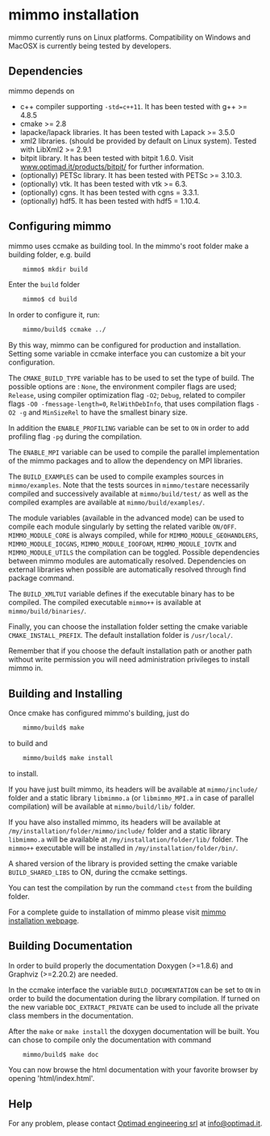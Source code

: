 # mimmo installation

mimmo currently runs on Linux platforms. Compatibility on Windows and MacOSX is currently being tested by developers.

## Dependencies
mimmo depends on
* c++ compiler supporting `-std=c++11`. It has been tested with g++ >= 4.8.5
* cmake >= 2.8
* lapacke/lapack libraries. It has been tested with Lapack >= 3.5.0
* xml2 libraries. (should be provided by default on Linux system). Tested with LibXml2 >= 2.9.1
* bitpit library. It has been tested with bitpit 1.6.0. Visit www.optimad.it/products/bitpit/ for further information.
* (optionally) PETSc library. It has been tested with PETSc >= 3.10.3.
* (optionally) vtk. It has been tested with vtk >= 6.3.
* (optionally) cgns. It has been tested with cgns = 3.3.1.
* (optionally) hdf5. It has been tested with hdf5 = 1.10.4.

<!--- * (optionally) MPI implementation. It has been tested with OpenMPI >= 4.0.0. -->


## Configuring mimmo
mimmo uses ccmake as building tool.
In the mimmo's root folder make a building folder, e.g. build
```bash
    mimmo$ mkdir build
```
Enter the `build` folder
```bash
    mimmo$ cd build
```
 In order to configure it, run:
```bash
    mimmo/build$ ccmake ../
```

 By this way, mimmo can be configured for production and installation.
Setting some variable in ccmake interface you can customize a bit your configuration.

The `CMAKE_BUILD_TYPE` variable has to be used to set the type of build. The possible options are : `None`, the environment compiler flags are used; `Release`, using compiler optimization flag `-O2`; `Debug`, related to compiler flags `-O0 -fmessage-length=0`, `RelWithDebInfo`, that uses compilation flags `-O2 -g` and `MinSizeRel` to have the smallest binary size.

In addition the `ENABLE_PROFILING` variable can be set to `ON` in order to add profiling flag `-pg` during the compilation.

The `ENABLE_MPI` variable can be used to compile the parallel implementation of the mimmo packages and to allow the dependency on MPI libraries.

The `BUILD_EXAMPLES` can be used to compile examples sources in `mimmo/examples`. Note that the tests sources in `mimmo/test`are necessarily compiled and successively available at `mimmo/build/test/` as well as the compiled examples are available at `mimmo/build/examples/`.

The module variables (available in the advanced mode) can be used to compile each module singularly by setting the related varible `ON/OFF`. `MIMMO_MODULE_CORE` is always compiled, while for `MIMMO_MODULE_GEOHANDLERS`, `MIMMO_MODULE_IOCGNS`, `MIMMO_MODULE_IOOFOAM`, `MIMMO_MODULE_IOVTK` and `MIMMO_MODULE_UTILS` the compilation can be toggled. Possible dependencies between mimmo modules are automatically resolved.
Dependencies on external libraries when possible are automatically resolved  through find package command.

The `BUILD_XMLTUI` variable defines if the executable binary has to be compiled. The compiled executable `mimmo++` is available at `mimmo/build/binaries/`.

Finally, you can choose the installation folder setting the cmake variable `CMAKE_INSTALL_PREFIX`. The default installation folder is `/usr/local/`.

Remember that if you choose the default installation path or another path without write permission you will need administration privileges to install mimmo in.

## Building and Installing
Once cmake has configured mimmo's building, just do
```bash
    mimmo/build$ make   
```
to build and
```bash
    mimmo/build$ make install   
```
to install.

If you have just built mimmo, its headers will be available at `mimmo/include/` folder and a static library `libmimmo.a` (or `libmimmo_MPI.a` in case of parallel compilation) will be available at `mimmo/build/lib/` folder.

If you have also installed mimmo, its headers will be available at `/my/installation/folder/mimmo/include/` folder and a static library `libmimmo.a` will be available at `/my/installation/folder/lib/` folder. The `mimmo++` executable will be installed in `/my/installation/folder/bin/`.

A shared version of the library is provided setting the cmake variable `BUILD_SHARED_LIBS` to ON, during the ccmake settings.

You can test the compilation by run the command `ctest` from the building folder.

For a complete guide to installation of mimmo please visit
<a href="http://www.optimad.github.io/mimmo/documentation/installation.html">mimmo installation webpage</a>.

## Building Documentation
In order to build properly the documentation Doxygen (>=1.8.6) and Graphviz (>=2.20.2) are needed.

In the ccmake interface the variable `BUILD_DOCUMENTATION` can be set to `ON` in order to build the documentation during the library compilation.
If turned on the new variable `DOC_EXTRACT_PRIVATE` can be used to include all the private class members in the documentation.

After the `make` or `make install` the doxygen documentation will be built. You can chose to compile only the documentation with command
```bash
    mimmo/build$ make doc   
```
You can now browse the html documentation with your favorite browser by opening 'html/index.html'.

## Help
For any problem, please contact <a href="http://www.optimad.it">Optimad engineering srl</a> at info@optimad.it.
